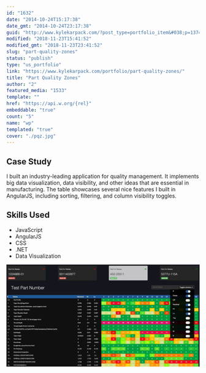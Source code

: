 ```yaml
---
id: "1632"
date: "2014-10-24T15:17:38"
date_gmt: "2014-10-24T23:17:38"
guid: "http://www.kylekarpack.com/?post_type=portfolio_item&#038;p=1374"
modified: "2018-11-23T15:41:52"
modified_gmt: "2018-11-23T23:41:52"
slug: "part-quality-zones"
status: "publish"
type: "us_portfolio"
link: "https://www.kylekarpack.com/portfolio/part-quality-zones/"
title: "Part Quality Zones"
author: "2"
featured_media: "1533"
template: ""
href: "https://api.w.org/{rel}"
embeddable: "true"
count: "5"
name: "wp"
templated: "true"
cover: "./pqz.jpg"
---
```

## Case Study

I built an industry-leading application for quality management. It implements big data visualization, data visibility, and other ideas that are essential in manufacturing. The table showcases several nice features I built in AngularJS, including sorting, filtering, and column visibility toggles.

## Skills Used

- JavaScript
- AngularJS
- CSS
- .NET
- Data Visualization

![](./pqz.jpg)